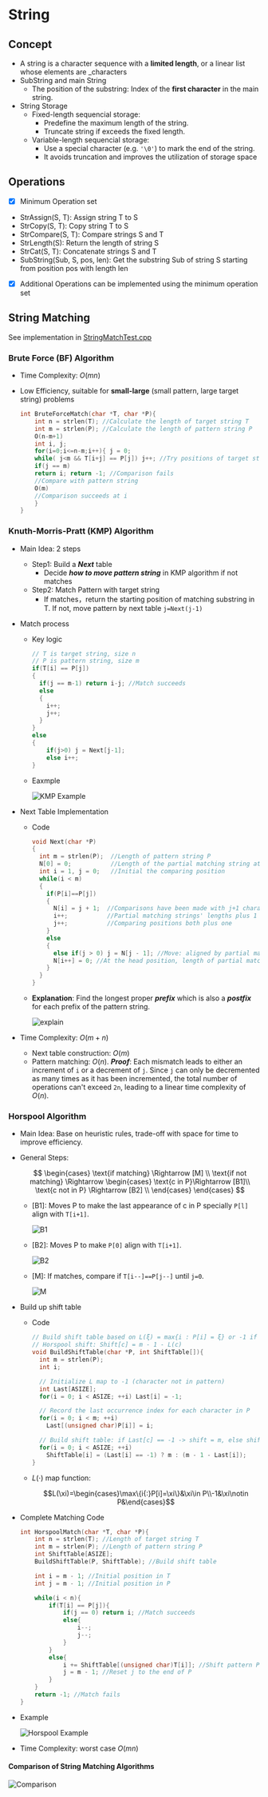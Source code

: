 # String

## Concept

- A string is a character sequence with a **limited length**, or a linear list whose elements are \_characters
- SubString and main String
  - The position of the substring: Index of the **first character** in the main string.
- String Storage
  - Fixed-length sequencial storage:
    - Predefine the maximum length of the string.
    - Truncate string if exceeds the fixed length.
  - Variable-length sequencial storage:
    - Use a special character (e.g. `'\0'`) to mark the end of the string.
    - It avoids truncation and improves the utilization of storage space

## Operations

- [x] Minimum Operation set
- StrAssign(S, T): Assign string T to S
- StrCopy(S, T): Copy string T to S
- StrCompare(S, T): Compare strings S and T
- StrLength(S): Return the length of string S
- StrCat(S, T): Concatenate strings S and T
- SubString(Sub, S, pos, len): Get the substring Sub of string S starting from position pos with length len
- [x] Additional Operations can be implemented using the minimum operation set

## String Matching

See implementation in [StringMatchTest.cpp](./StringMatchTest.cpp)

### Brute Force (BF) Algorithm

- Time Complexity: $O(mn)$
- Low Efficiency, suitable for **small-large** (small pattern, large target string) problems

  ```cpp
  int BruteForceMatch(char *T, char *P){
      int n = strlen(T); //Calculate the length of target string T
      int m = strlen(P); //Calculate the length of pattern string P
      O(n-m+1)
      int i, j;
      for(i=0;i<=n-m;i++){ j = 0;
      while( j<m && T[i+j] == P[j]) j++; //Try positions of target string one by one
      if(j == m)
      return i; return -1; //Comparison fails
      //Compare with pattern string
      O(m)
      //Comparison succeeds at i
      }
  }
  ```

### Knuth-Morris-Pratt (KMP) Algorithm

- Main Idea: 2 steps

  - Step1: Build a **_Next_** table
    - Decide **_how to move pattern string_** in KMP algorithm if not matches
  - Step2: Match Pattern with target string
    - If matches，return the starting position of matching substring in T. If not, move pattern by next table `j=Next(j-1)`

- Match process

  - Key logic

    ```cpp
    // T is target string, size n
    // P is pattern string, size m
    if(T[i] == P[j])
    {
      if(j == m-1) return i-j; //Match succeeds
      else
      {
        i++;
        j++;
      }
    }
    else
    {
        if(j>0) j = Next[j-1];
        else i++;
    }
    ```

  - Eaxmple

    ![KMP Example](./pic/kmp_match.png)

- Next Table Implementation

  - Code

    ```cpp
    void Next(char *P)
    {
      int m = strlen(P);  //Length of pattern string P
      N[0] = 0;           //Length of the partial matching string at position 0 is 0
      int i = 1, j = 0;   //Initial the comparing position
      while(i < m)
      {
        if(P[i]==P[j])
        {
          N[i] = j + 1;  //Comparisons have been made with j+1 characters
          i++;           //Partial matching strings' lengths plus 1
          j++;           //Comparing positions both plus one
        }
        else
        {
          else if(j > 0) j = N[j - 1]; //Move: aligned by partial matching string
          N[i++] = 0; //At the head position, length of partial matching string is 0
        }
      }
    }
    ```

  - **Explanation**: Find the longest proper **_prefix_** which is also a **_postfix_** for each prefix of the pattern string.

    ![explain](./pic/explain.png)

- Time Complexity: $O(m+n)$

  - Next table construction: $O(m)$
  - Pattern matching: $O(n)$. **_Proof_**: Each mismatch leads to either an increment of `i` or a decrement of `j`. Since `j` can only be decremented as many times as it has been incremented, the total number of operations can't exceed `2n`, leading to a linear time complexity of $O(n)$.

### Horspool Algorithm

- Main Idea: Base on heuristic rules, trade-off with space for time to improve efficiency.
- General Steps:

  $$
  \begin{cases}
    \text{if matching} \Rightarrow [M]  \\
    \text{if not matching} \Rightarrow \begin{cases}
      \text{c in P}\Rightarrow [B1]\\
      \text{c not in P} \Rightarrow [B2] \\
      \end{cases}
  \end{cases}
  $$

  - [B1]: Moves P to make the last appearance of c in P specially `P[l]` align with `T[i+1]`.

    ![B1](./pic/B1.png)

  - [B2]: Moves P to make `P[0]` align with `T[i+1]`.

    ![B2](./pic/B2.png)

  - [M]: If matches, compare if `T[i--]==P[j--]` until `j=0`.

    ![M](./pic/M.png)

- Build up shift table

  - Code

    ```cpp
    // Build shift table based on L(ξ) = max{i : P[i] = ξ} or -1 if ξ not in P.
    // Horspool shift: Shift[c] = m - 1 - L(c)
    void BuildShiftTable(char *P, int ShiftTable[]){
      int m = strlen(P);
      int i;

      // Initialize L map to -1 (character not in pattern)
      int Last[ASIZE];
      for(i = 0; i < ASIZE; ++i) Last[i] = -1;

      // Record the last occurrence index for each character in P
      for(i = 0; i < m; ++i)
        Last[(unsigned char)P[i]] = i;

      // Build shift table: if Last[c] == -1 -> shift = m, else shift = m-1-Last[c]
      for(i = 0; i < ASIZE; ++i)
        ShiftTable[i] = (Last[i] == -1) ? m : (m - 1 - Last[i]);
    }
    ```

  - $L(\cdot)$ map function:

    $$L(\xi)=\begin{cases}\max\{i{:}P[i]=\xi\}&\xi\in P\\-1&\xi\notin P&\end{cases}$$

- Complete Matching Code

  ```cpp
  int HorspoolMatch(char *T, char *P){
      int n = strlen(T); //Length of target string T
      int m = strlen(P); //Length of pattern string P
      int ShiftTable[ASIZE];
      BuildShiftTable(P, ShiftTable); //Build shift table

      int i = m - 1; //Initial position in T
      int j = m - 1; //Initial position in P

      while(i < n){
          if(T[i] == P[j]){
              if(j == 0) return i; //Match succeeds
              else{
                  i--;
                  j--;
              }
          }
          else{
              i += ShiftTable[(unsigned char)T[i]]; //Shift pattern P
              j = m - 1; //Reset j to the end of P
          }
      }
      return -1; //Match fails
  }
  ```

- Example

  ![Horspool Example](./pic/example.png)

- Time Complexity: worst case $O(mn)$

#### Comparison of String Matching Algorithms

![Comparison](./pic/comp_table.png)
